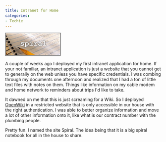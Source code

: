 ```yaml
---
title: Intranet for Home
categories:
- Techie
---
```


![](/assets/posts/2005/o_spiral.gif)


A couple of weeks ago I deployed my first intranet application for home. If your not familiar, an intranet application is just a website that you cannot get to generally on the web unless you have specific credentials. I was combing through my documents one afternoon and realized that I had a ton of little text files with notes on them. Things like information on my cable modem and home network to reminders about trips I'd like to take.

It dawned on me that this is just screaming for a Wiki. So I deployed [OpenWiki](http://www.openwiki.com/) in a restricted website that is only accessible in our house with the right authentication. I was able to better organize information and move a lot of other information onto it, like what is our contract number with the plumbing people.

Pretty fun. I named the site Spiral. The idea being that it is a big spiral notebook for all in the house to share.
